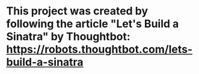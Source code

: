 # This project was created by following the article "Let's Build a Sinatra" by Thoughtbot: https://robots.thoughtbot.com/lets-build-a-sinatra
